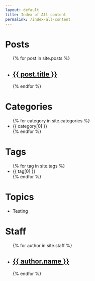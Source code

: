 ```yaml
---
layout: default
title: Index of All content
permalink: /index-all-content
---
```


<h1>Posts</h1>

<ul>
  {% for post in site.posts %}
    <li>
      <h2><a href="{{ post.url }}">{{ post.title }}</a></h2>
    </li>
  {% endfor %}
</ul>

<h1>Categories</h1>
<ul>
{% for category in site.categories %}
  <li>{{ category[0] }}</li>
{% endfor %}
</ul>

<h1>Tags</h1>
<ul>
{% for tag in site.tags %}
  <li>{{ tag[0] }}</li>
{% endfor %}
</ul>

<h1>Topics</h1>
<ul>
  <li>Testing</li>
</ul>

<h1>Staff</h1>
<ul>
  {% for author in site.staff %}
    <li>
      <h2><a href="{{site.baseurl}}{{ author.url }}">{{ author.name }}</a></h2>
    </li>
  {% endfor %}
</ul>
